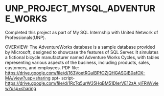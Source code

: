 # UNP_PROJECT_MYSQL_ADVENTURE_WORKS

Completed this project as part of My SQL Internship with United Network of Professionals(UNP).

OVERVIEW: The AdventureWorks database is a sample database provided by Microsoft, designed to showcase the features of SQL Server. It simulates a fictional bicycle manufacturer named Adventure Works Cycles, with tables representing various aspects of the business, including products, sales, customers, and employees.
PDF file: https://drive.google.com/file/d/163VoetRGulBPfOZjQHGASGiB0afOX-MA/view?usp=sharing
ppt-
script- https://drive.google.com/file/d/1RcTq5urW35HqBM51DIerVE12zA_yiFRW/view?usp=sharing
